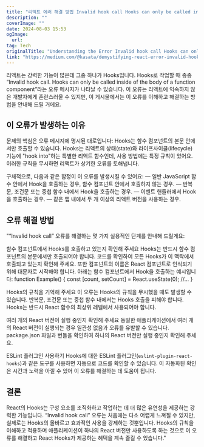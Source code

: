 ```yaml
---
title: "리액트 에러 해결 방법 Invalid hook call Hooks can only be called inside of the body of a function component"
description: ""
coverImage: ""
date: 2024-08-03 15:53
ogImage: 
  url: 
tag: Tech
originalTitle: "Understanding the Error Invalid hook call Hooks can only be called inside of the body of a function component"
link: "https://medium.com/@kasata/demystifying-react-error-invalid-hook-call-c92b13575dfe"
---
```




리액트는 강력한 기능이 많은데 그중 하나가 Hooks입니다. Hooks로 작업할 때 종종 “Invalid hook call. Hooks can only be called inside of the body of a function component”라는 오류 메시지가 나타날 수 있습니다. 이 오류는 리액트에 익숙하지 않은 개발자에게 혼란스러울 수 있지만, 이 게시물에서는 이 오류를 이해하고 해결하는 방법을 안내해 드릴 거에요.

## 이 오류가 발생하는 이유

문제의 핵심은 오류 메시지에 명시된 대로입니다: Hooks는 함수 컴포넌트의 본문 안에서만 호출할 수 있습니다. Hooks는 리액트의 상태(state)와 라이프사이클(lifecycle) 기능에 "hook into"하는 특별한 리액트 함수인데, 사용 방법에는 특정 규칙이 있어요. 이러한 규칙을 무시하면 리액트가 상기한 오류를 토해냅니다.

구체적으로, 다음과 같은 함정이 이 오류를 발생시킬 수 있어요: — 일반 JavaScript 함수 안에서 Hook을 호출하는 경우, 함수 컴포넌트 안에서 호출하지 않는 경우. — 반복문, 조건문 또는 중첩 함수 내에서 Hook을 호출하는 경우. — 이벤트 핸들러에서 Hook을 호출하는 경우. — 같은 앱 내에서 두 개 이상의 리액트 버전을 사용하는 경우.

## 오류 해결 방법

<div class="content-ad"></div>

"“Invalid hook call” 오류를 해결하는 몇 가지 실용적인 단계를 안내해 드릴게요:

함수 컴포넌트에서 Hooks를 호출하고 있는지 확인해 주세요
Hooks는 반드시 함수 컴포넌트의 본문에서만 호출되어야 합니다. 코드를 확인하여 모든 Hooks가 이 맥락에서 호출되고 있는지 확인해 주세요. 또한 컴포넌트의 이름은 React 컴포넌트로 인식되기 위해 대문자로 시작해야 합니다. 아래는 함수 컴포넌트에서 Hook을 호출하는 예시입니다:
function Example() { const [count, setCount] = React.useState(0); //... }

Hooks의 규칙을 기억해 주세요
이 오류는 Hooks의 규칙을 무시했을 때도 발생할 수 있습니다. 반복문, 조건문 또는 중첩 함수 내에서는 Hooks 호출을 피해야 합니다. Hooks는 반드시 React 함수의 최상위 레벨에서 사용되어야 합니다.

여러 개의 React 버전이 실행 중인지 확인해 주세요
동일한 애플리케이션에서 여러 개의 React 버전이 실행되는 경우 일관성 없음과 오류를 유발할 수 있습니다. package.json 파일과 번들을 확인하여 하나의 React 버전만 실행 중인지 확인해 주세요.

ESLint 플러그인 사용하기
Hooks에 대한 ESLint 플러그인(`eslint-plugin-react-hooks`)과 같은 도구를 사용하면 자동으로 코드를 확인할 수 있습니다. 이 자동화된 확인은 시간과 노력을 아낄 수 있어 이 오류를 해결하는 데 도움이 됩니다.

## 결론

React의 Hooks는 구성 요소를 조직화하고 작업하는 데 더 많은 유연성을 제공하는 강력한 기능입니다. “Invalid hook call” 오류는 처음에는 다소 어렵게 느껴질 수 있지만, 실제로는 Hooks의 올바르고 효과적인 사용을 강제하는 것뿐입니다. Hooks의 규칙을 이해하고 적용하며 애플리케이션이 하나의 React 버전만 사용하도록 하는 것으로 이 오류를 해결하고 React Hooks가 제공하는 혜택을 계속 즐길 수 있습니다."
